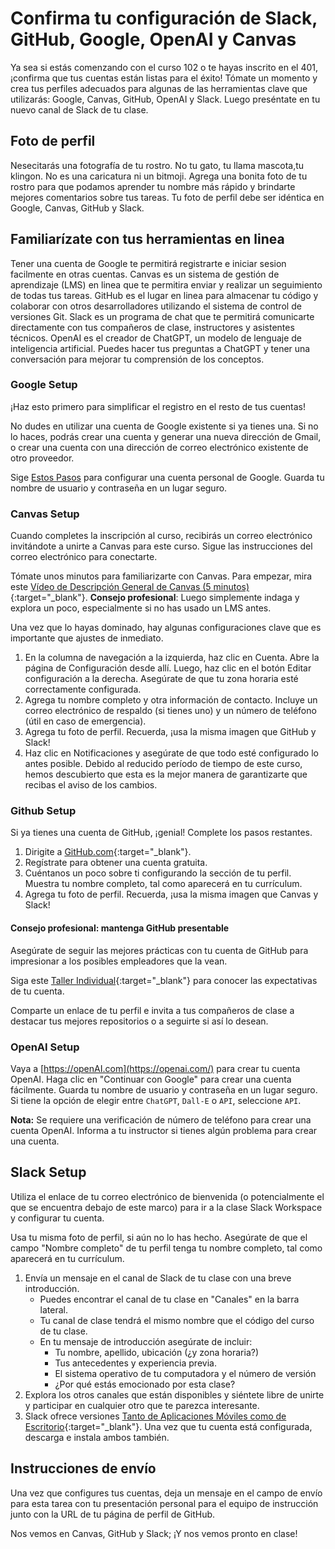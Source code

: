 # Confirma tu configuración de Slack, GitHub, Google, OpenAI y Canvas

Ya sea si estás comenzando con el curso 102 o te hayas inscrito en el 401,¡confirma que tus cuentas están listas para el éxito! Tómate un momento y crea tus perfiles adecuados para algunas de las herramientas clave que utilizarás: Google, Canvas, GitHub, OpenAI y Slack. Luego preséntate en tu nuevo canal de Slack de tu clase.

## Foto de perfil

Nesecitarás una fotografía de tu rostro. No tu gato, tu llama mascota,tu klingon. No es una caricatura ni un bitmoji. Agrega una bonita foto de tu rostro para que podamos aprender tu nombre más rápido y brindarte mejores comentarios sobre tus tareas. Tu foto de perfil debe ser idéntica en Google, Canvas, GitHub y Slack.

## Familiarízate con tus herramientas en linea

Tener una cuenta de Google te permitirá registrarte e iniciar sesion facilmente en otras cuentas.
Canvas es un sistema de gestión de aprendizaje (LMS) en linea que te permitira enviar y realizar un seguimiento de todas tus tareas.
GitHub es el lugar en linea para almacenar tu código y colaborar con otros desarrolladores utilizando el sistema de control de versiones Git.
Slack es un  programa de chat que te permitirá comunicarte directamente con tus compañeros de clase, instructores y asistentes técnicos.
OpenAI es el creador de ChatGPT, un modelo de lenguaje de inteligencia artificial. Puedes hacer tus preguntas a ChatGPT y tener una conversación para mejorar tu comprensión de los conceptos.

### Google Setup

¡Haz esto primero para simplificar el registro en el resto de tus cuentas!

No dudes en utilizar una cuenta de Google existente si ya tienes una. Si no lo haces, podrás crear una cuenta y generar una nueva dirección de Gmail, o crear una cuenta con una dirección de correo electrónico existente de otro proveedor.


Sige [Estos Pasos](https://support.google.com/accounts/answer/27441) para configurar una cuenta personal de Google. Guarda tu nombre de usuario y contraseña en un lugar seguro.

### Canvas Setup

Cuando completes la inscripción al curso, recibirás un correo electrónico invitándote a unirte a Canvas para este curso. Sigue las instrucciones del correo electrónico para conectarte.

Tómate unos minutos para familiarizarte con Canvas. Para empezar, mira este [Vídeo de Descripción General de Canvas (5 minutos)](https://youtu.be/bZ_z8f2Q_EI){:target="_blank"}. **Consejo profesional**: Luego simplemente indaga y explora un poco, especialmente si no has usado un LMS antes.

Una vez que lo hayas dominado, hay algunas configuraciones clave que es importante que ajustes de inmediato.


1. En la columna de navegación a la izquierda, haz clic en Cuenta. Abre la página de Configuración desde allí. Luego, haz clic en el botón Editar configuración a la derecha. Asegúrate de que tu zona horaria esté correctamente configurada.
1. Agrega tu nombre completo y otra información de contacto. Incluye un correo electrónico de respaldo (si tienes uno) y un número de teléfono (útil en caso de emergencia).
1. Agrega tu foto de perfil. Recuerda, ¡usa la misma imagen que GitHub y Slack!
1. Haz clic en Notificaciones y asegúrate de que todo esté configurado lo antes posible. Debido al reducido período de tiempo de este curso, hemos descubierto que esta es la mejor manera de garantizarte que recibas el aviso de los cambios.

### Github Setup

Si ya tienes una cuenta de GitHub, ¡genial! Complete los pasos restantes.

1. Dirigite a [GitHub.com](https://github.com){:target="_blank"}.
1. Regístrate para obtener una cuenta gratuita.
1. Cuéntanos un poco sobre ti configurando la sección de tu perfil. Muestra tu nombre completo, tal como aparecerá en tu currículum.
1. Agrega tu foto de perfil. Recuerda, ¡usa la misma imagen que Canvas y Slack!

#### Consejo profesional: mantenga GitHub presentable

Asegúrate de seguir las mejores prácticas con tu cuenta de GitHub para impresionar a los posibles empleadores que la vean.


Siga este [Taller Individual](https://docs.google.com/presentation/d/1WcsrMvSdZe3XyshQ_z_O8A-tPwbUmiBUv_gT8hOPX50/edit#slide=id.g2bbea01bd4_0_233){:target="_blank"} para conocer las expectativas de tu cuenta.

Comparte un enlace de tu perfil e invita a tus compañeros de clase a destacar tus mejores repositorios o a seguirte si así lo desean.

### OpenAI Setup


Vaya a [https://openAI.com](https://openai.com/) para crear tu cuenta OpenAI. Haga clic en "Continuar con Google" para crear una cuenta fácilmente. Guarda tu nombre de usuario y contraseña en un lugar seguro. Si tiene la opción de elegir entre `ChatGPT`, `Dall-E` o `API`, seleccione `API`.

**Nota:** Se requiere una verificación de número de teléfono para crear una cuenta OpenAI. Informa a tu instructor si tienes algún problema para crear una cuenta.

## Slack Setup

Utiliza el enlace de tu correo electrónico de bienvenida (o potencialmente el que se encuentra debajo de este marco) para ir a la clase Slack Workspace y configurar tu cuenta.

Usa tu misma foto de perfil, si aún no lo has hecho. Asegúrate de que el campo "Nombre completo" de tu perfil tenga tu nombre completo, tal como aparecerá en tu currículum.


1. Envía un mensaje en el canal de Slack de tu clase con una breve introducción.
     - Puedes encontrar el canal de tu clase en "Canales" en la barra lateral.
     - Tu canal de clase tendrá el mismo nombre que el código del curso de tu clase.
     - En tu mensaje de introducción asegúrate de incluir:
       - Tu nombre, apellido, ubicación (¿y zona horaria?)
       - Tus antecedentes y experiencia previa.
       - El sistema operativo de tu computadora y el número de versión
       - ¿Por qué estás emocionado por esta clase?
1. Explora los otros canales que están disponibles y siéntete libre de unirte y participar en cualquier otro que te parezca interesante.
1. Slack ofrece versiones [Tanto de Aplicaciones Móviles como de Escritorio](https://slack.com/downloads){:target="_blank"}. Una vez que tu cuenta está configurada, descarga e instala ambos también.

## Instrucciones de envío

Una vez que configures tus cuentas, deja un mensaje en el campo de envío para esta tarea con tu presentación personal para el equipo de instrucción junto con la URL de tu página de perfil de GitHub.

Nos vemos en Canvas, GitHub y Slack; ¡Y nos vemos pronto en clase!
